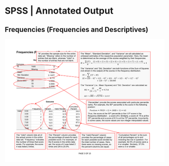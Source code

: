 # SPSS | Annotated Output

## Frequencies (Frequencies and Descriptives)

<p align="center"><kbd><img src="descriptives.png"></kbd></p>
